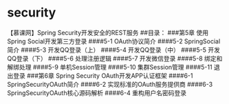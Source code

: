 # security
【慕课网】Spring Security开发安全的REST服务
##目录：
###第5章 使用Spring Social开发第三方登录
####5-1 OAuth协议简介
####5-2 SpringSocial简介
####5-3 开发QQ登录（上）
####5-4 开发QQ登录（中）
####5-5 开发QQ登录（下）
####5-6 处理注册逻辑
####5-7 开发微信登录
####5-8 绑定和解绑处理
####5-9 单机Session管理
####5-10 集群Session管理
####5-11 退出登录
###第6章 Spring Security OAuth开发APP认证框架
####6-1 SpringSecurityOAuth简介
####6-2 实现标准的OAuth服务提供商
####6-3 SpringSecurityOAuth核心源码解析
####6-4 重构用户名密码登录

